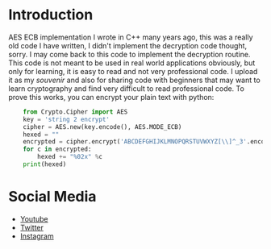 # Introduction
AES ECB implementation I wrote in C++ many years ago, this was a really old code I have written, I didn't implement
the decryption code thought, sorry. I may come back to this code to implement the decryption routine.
This code is not meant to be used in real world applications obviously, but only for learning, it is easy to read and
not very professional code. I upload it as my <em>souvenir</em> and also for sharing code with beginners that may
want to learn cryptography and find very difficult to read professional code.
To prove this works, you can encrypt your plain text with python:

```py
	from Crypto.Cipher import AES
	key = 'string 2 encrypt'
	cipher = AES.new(key.encode(), AES.MODE_ECB)
	hexed = ""
	encrypted = cipher.encrypt('ABCDEFGHIJKLMNOPQRSTUVWXYZ[\\]^_3'.encode())
	for c in encrypted:
		hexed += "%02x" %c
	print(hexed)
```

# Social Media
- [Youtube](https://youtube.com/Melardev)
- [Twitter](https://twitter.com/@melardev)
- [Instagram](https://instagram.com/melar_dev)